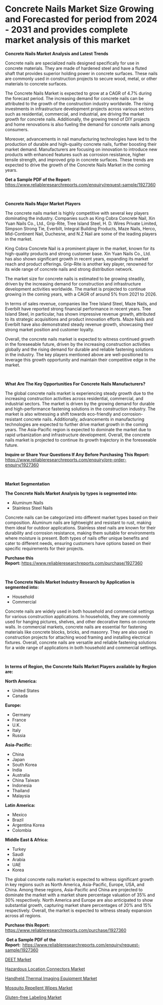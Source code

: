 <p><h1>Concrete Nails Market Size Growing and Forecasted for period from 2024 - 2031 and provides complete market analysis of this market</h1></p><p><strong>Concrete Nails Market Analysis and Latest Trends</strong></p>
<p><p>Concrete nails are specialized nails designed specifically for use in concrete materials. They are made of hardened steel and have a fluted shaft that provides superior holding power in concrete surfaces. These nails are commonly used in construction projects to secure wood, metal, or other materials to concrete surfaces.</p><p>The Concrete Nails Market is expected to grow at a CAGR of 4.7% during the forecast period. The increasing demand for concrete nails can be attributed to the growth of the construction industry worldwide. The rising investments in infrastructure development projects across various sectors such as residential, commercial, and industrial, are driving the market growth for concrete nails. Additionally, the growing trend of DIY projects and home renovations is also fueling the demand for concrete nails among consumers.</p><p>Moreover, advancements in nail manufacturing technologies have led to the production of durable and high-quality concrete nails, further boosting their market demand. Manufacturers are focusing on innovation to introduce new products with enhanced features such as corrosion resistance, higher tensile strength, and improved grip in concrete surfaces. These trends are expected to drive the growth of the Concrete Nails Market in the coming years.</p></p>
<p><strong>Get a Sample PDF of the Report:&nbsp;</strong> <a href="https://www.reliableresearchreports.com/enquiry/request-sample/1927360">https://www.reliableresearchreports.com/enquiry/request-sample/1927360</a></p>
<p>&nbsp;</p>
<p><strong>Concrete Nails Major Market Players</strong></p>
<p><p>The concrete nails market is highly competitive with several key players dominating the industry. Companies such as King Cobra Concrete Nail, Xin Yuan Nails Co., Ltd., Grip-Rite, Tree Island Steel, H. D. Wires Private Limited, Simpson Strong Tie, Everbilt, Integral Building Products, Maze Nails, Herco, Mid-Continent Nail, Duchesne, and N.Z Nail are some of the leading players in the market.</p><p>King Cobra Concrete Nail is a prominent player in the market, known for its high-quality products and strong customer base. Xin Yuan Nails Co., Ltd. has also shown significant growth in recent years, expanding its market reach and product offerings. Grip-Rite is another key player, renowned for its wide range of concrete nails and strong distribution network.</p><p>The market size for concrete nails is estimated to be growing steadily, driven by the increasing demand for construction and infrastructure development activities worldwide. The market is projected to continue growing in the coming years, with a CAGR of around 5% from 2021 to 2026.</p><p>In terms of sales revenue, companies like Tree Island Steel, Maze Nails, and Everbilt have reported strong financial performance in recent years. Tree Island Steel, in particular, has shown impressive revenue growth, attributed to its strategic acquisitions and product innovation efforts. Maze Nails and Everbilt have also demonstrated steady revenue growth, showcasing their strong market position and customer loyalty.</p><p>Overall, the concrete nails market is expected to witness continued growth in the foreseeable future, driven by the increasing construction activities globally and the rising demand for durable and reliable fastening solutions in the industry. The key players mentioned above are well-positioned to leverage this growth opportunity and maintain their competitive edge in the market.</p></p>
<p>&nbsp;</p>
<p><strong>What Are The Key Opportunities For Concrete Nails Manufacturers?</strong></p>
<p><p>The global concrete nails market is experiencing steady growth due to the increasing construction activities across residential, commercial, and industrial sectors. The market is driven by the growing demand for durable and high-performance fastening solutions in the construction industry. The market is also witnessing a shift towards eco-friendly and corrosion-resistant concrete nails. Additionally, advancements in manufacturing technologies are expected to further drive market growth in the coming years. The Asia-Pacific region is expected to dominate the market due to rapid urbanization and infrastructure development. Overall, the concrete nails market is projected to continue its growth trajectory in the foreseeable future.</p></p>
<p><strong>Inquire or Share Your Questions If Any Before Purchasing This Report:</strong> <a href="https://www.reliableresearchreports.com/enquiry/pre-order-enquiry/1927360">https://www.reliableresearchreports.com/enquiry/pre-order-enquiry/1927360</a></p>
<p>&nbsp;</p>
<p><strong>Market Segmentation</strong></p>
<p><strong>The Concrete Nails Market Analysis by types is segmented into:</strong></p>
<p><ul><li>Aluminum Nails</li><li>Stainless Steel Nails</li></ul></p>
<p><p>Concrete nails can be categorized into different market types based on their composition. Aluminum nails are lightweight and resistant to rust, making them ideal for outdoor applications. Stainless steel nails are known for their durability and corrosion resistance, making them suitable for environments where moisture is present. Both types of nails offer unique benefits and cater to different needs, ensuring customers have options based on their specific requirements for their projects.</p></p>
<p><strong>Purchase this Report:&nbsp;</strong><a href="https://www.reliableresearchreports.com/purchase/1927360">https://www.reliableresearchreports.com/purchase/1927360</a></p>
<p>&nbsp;</p>
<p><strong>The Concrete Nails Market Industry Research by Application is segmented into:</strong></p>
<p><ul><li>Household</li><li>Commercial</li></ul></p>
<p><p>Concrete nails are widely used in both household and commercial settings for various construction applications. In households, they are commonly used for hanging pictures, shelves, and other decorative items on concrete walls. In commercial markets, concrete nails are essential for fastening materials like concrete blocks, bricks, and masonry. They are also used in construction projects for attaching wood framing and installing electrical fixtures. Overall, concrete nails are versatile and reliable fastening solutions for a wide range of applications in both household and commercial settings.</p></p>
<p>&nbsp;</p>
<p><strong>In terms of Region, the Concrete Nails Market Players available by Region are:</strong></p>
<p>
    <p> <strong> North America: </strong>
        <ul>
            <li>United States</li>
            <li>Canada</li>
        </ul>
        </p> 
    <p> <strong> Europe: </strong>
        <ul>
            <li>Germany</li>
            <li>France</li>
            <li>U.K.</li>
            <li>Italy</li>
            <li>Russia</li>
        </ul>
        </p> 
    <p> <strong> Asia-Pacific: </strong>
        <ul>
            <li>China</li>
            <li>Japan</li>
            <li>South Korea</li>
            <li>India</li>
            <li>Australia</li>
            <li>China Taiwan</li>
            <li>Indonesia</li>
            <li>Thailand</li>
            <li>Malaysia</li>
        </ul>
        </p> 
    <p> <strong> Latin America: </strong>
        <ul>
            <li>Mexico</li>
            <li>Brazil</li>
            <li>Argentina Korea</li>
            <li>Colombia</li>
        </ul>
        </p> 
    <p> <strong> Middle East & Africa: </strong>
        <ul>
            <li>Turkey</li>
            <li>Saudi</li>
            <li>Arabia</li>
            <li>UAE</li>
            <li>Korea</li>
        </ul>
    </p>
    </p>
<p><p>The global concrete nails market is expected to witness significant growth in key regions such as North America, Asia-Pacific, Europe, USA, and China. Among these regions, Asia-Pacific and China are projected to dominate the market with a market share percentage valuation of 35% and 30% respectively. North America and Europe are also anticipated to show substantial growth, capturing market share percentages of 20% and 15% respectively. Overall, the market is expected to witness steady expansion across all regions.</p></p>
<p><strong>Purchase this Report: </strong><a href="https://www.reliableresearchreports.com/purchase/1927360">https://www.reliableresearchreports.com/purchase/1927360</a></p>
<p>&nbsp;<strong>Get a Sample PDF of the Report:&nbsp;&nbsp;</strong><a href="https://www.reliableresearchreports.com/enquiry/request-sample/1927360">https://www.reliableresearchreports.com/enquiry/request-sample/1927360</a></p>
<p><strong></strong></p>
<p><p><a href="https://view.publitas.com/reportprime-1/deet-market-research-report-forecasted-for-period-from-2024-2031-by-market-type-market-application-and-region/">DEET Market</a></p><p><a href="https://skillful-vermicelli-b89.notion.site/Hazardous-Location-Connectors-Market-Size-Share-Trends-Analysis-Report-By-Material-By-Type-By-E-aeaaee04634e49968bc6ec013c0156d4">Hazardous Location Connectors Market</a></p><p><a href="https://eight-handstand-8fb.notion.site/Handheld-Thermal-Imaging-Equipment-Market-Size-Market-Share-and-Global-Market-Analysis-Report-2024-cefa0e619cfa41bd99e98cf20c43a778">Handheld Thermal Imaging Equipment Market</a></p><p><a href="https://view.publitas.com/reportprime-1/decoding-the-mosquito-repellent-wipes-market-a-deep-dive-into-the-latest-market-trends-market-segmentation-and-competitive-analysis/">Mosquito Repellent Wipes Market</a></p><p><a href="https://simplistic-meeting-7ee.notion.site/Gluten-free-Labeling-Market-Size-Focuses-on-Market-Dynamics-In-Depth-Analysis-and-Future-Projection-77134b7d13d84ff693c8faa00a08eb16">Gluten-free Labeling Market</a></p></p>